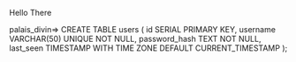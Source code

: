 Hello There

palais_divin=> CREATE TABLE users (
    id SERIAL PRIMARY KEY,
    username VARCHAR(50) UNIQUE NOT NULL,
    password_hash TEXT NOT NULL,
    last_seen TIMESTAMP WITH TIME ZONE DEFAULT CURRENT_TIMESTAMP
);